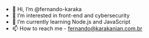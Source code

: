 - 👋 Hi, I’m @fernando-karaka
- 👀 I’m interested in front-end and cybersecurity
- 🌱 I’m currently learning Node.js and JavaScript
- 📫 How to reach me - fernando@karakanian.com.br

<!---
fernando-karaka/fernando-karaka is a ✨ special ✨ repository because its `README.md` (this file) appears on your GitHub profile.
You can click the Preview link to take a look at your changes.
--->
